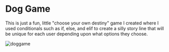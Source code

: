 # Dog Game

This is just a fun, little "choose your own destiny" game I created where I used conditionals such as if, else, and elif to create a silly story line that will be unique for each user depending upon what options they choose. 


![doggame](https://github.com/andreapeterson/Dog-Game/assets/134665743/379c1805-66d9-47bc-b219-c3f4b6f07fb8)
